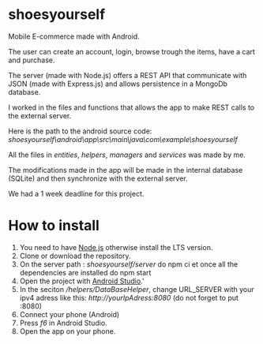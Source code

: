 # shoesyourself
Mobile E-commerce made with Android.


The user can create an account, login, browse trough the items, have a cart and purchase.




The server (made with Node.js) offers a REST API that communicate with JSON (made with Express.js) and allows persistence in a MongoDb database. 


I worked in the files and functions that allows the app to make REST calls to the external server.


Here is the path to the android source code:  
_shoesyourself\android\app\src\main\java\com\example\shoesyourself_


All the files in _entities_, _helpers_, _managers_ and _services_ was made by me.


The modifications made in the app will be made in the internal database (SQLite) and then synchronize with the external server.


We had a 1 week deadline for this project.


# How to install 
1. You need to have [Node.js]( https://nodejs.org/en/) otherwise install the LTS version.
2. Clone or download the repository.
3. On the server path : _shoesyourself/server_ do npm ci et once all the dependencies are installed do npm start
4. Open the project with [Android Studio](https://developer.android.com/studio).'
5. In the seciton _/helpers/DataBaseHelper_, change URL_SERVER with your ipv4 adress like this: _http://yourIpAdress:8080_ (do not forget to put :8080)
6. Connect your phone (Android) 
7. Press _f6_ in Android Studio.
8. Open the app on your phone. 
